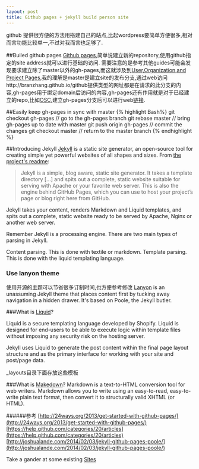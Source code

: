 ```yaml
---
layout: post
title: Github pages + jekyll build person site
---
```


github 提供很方便的方法用搭建自己的站点,比起wordpress要简单方便很多,相对而言功能比较单一,不过对我而言也足够了.

##Builed github pages
[Github pages](http://pages.github.com/),简单说建立新的repository,使用github指定的site address就可以进行基础的访问.
需要注意的是参考其他guides可能会发现要求建立除了master以外的gh-pages,而这就涉及到[User,Organization,and Project
Pages](https://help.github.com/articles/user-organization-and-project-pages),我的理解是master是建立site的发布分支,通过web访问http://branzhang.github.io/github提供类型的网址都是在请求的此分支的内容,gh-pages用于绑定domain后访问的内容,gh-pages还有作用就是对于已经建立的repo,比如[OSC](https://github.com/BranZhang/OSC),建立gh-pages分支后可以进行web[链接](http://branzhang.github.io/OSC/).

##Easily keep gh-pages in sync with master
{% highlight Bash%}
git checkout gh-pages // go to the gh-pages branch
git rebase master // bring gh-pages up to date with master
git push origin gh-pages // commit the changes
git checkout master // return to the master branch
{% endhighlight %}

##Introducing Jekyll
[Jekyll](http://jekyllrb.com) is a static site generator, an open-source tool for creating simple yet powerful websites of all shapes and sizes. From [the project's readme](https://github.com/mojombo/jekyll/blob/master/README.markdown):

  > Jekyll is a simple, blog aware, static site generator. It takes a template directory [...] and spits out a complete, static website suitable for serving with Apache or your favorite web server. This is also the engine behind GitHub Pages, which you can use to host your project’s page or blog right here from GitHub.

Jekyll takes your content, renders Markdown and Liquid templates, and spits out a complete, static website ready to be served by Apache, Nginx or another web server.

Remember Jekyll is a processing engine. There are two main types of parsing in Jekyll.

Content parsing.
This is done with textile or markdown.
Template parsing.
This is done with the liquid templating language.

### Use lanyon theme
使用开源的主题可以节省很多订制时间,也方便参考修改
[Lanyon](https://github.com/poole/lanyon) is an unassuming Jekyll theme that places content first by tucking away navigation in a hidden drawer. It's based on Poole, the Jekyll butler.

###What is [Liquid](http://jekyllbootstrap.com/lessons/jekyll-introduction.html#toc_16)?

Liquid is a secure templating language developed by Shopify. Liquid is designed for end-users to be able to execute logic within template files without imposing any security risk on the hosting server.

Jekyll uses Liquid to generate the post content within the final page layout structure and as the primary interface for working with your site and post/page data.

_layouts目录下面存放这些模板

###What is [Makedown](http://daringfireball.net/projects/markdown/)?
Markdown is a text-to-HTML conversion tool for web writers. Markdown allows you to write using an easy-to-read, easy-to-write plain text format, then convert it to structurally valid XHTML (or HTML).


######参考
[http://24ways.org/2013/get-started-with-github-pages/](http://24ways.org/2013/get-started-with-github-pages/)
[https://help.github.com/categories/20/articles](https://help.github.com/categories/20/articles)
[http://joshualande.com/2014/02/03/jekyll-github-pages-poole/](http://joshualande.com/2014/02/03/jekyll-github-pages-poole/)

Take a gander at some existing [Sites](https://github.com/jekyll/jekyll/wiki/sites)


